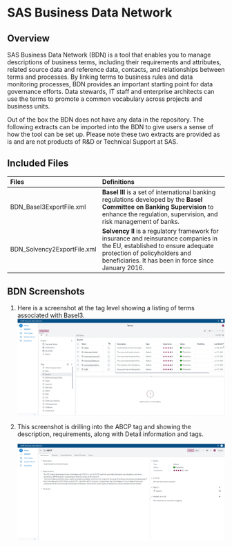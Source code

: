 # SAS Business Data Network 

## Overview

SAS Business Data Network (BDN) is a tool that enables you to manage descriptions of business terms, including their requirements and attributes, related source data and reference data, contacts, and relationships between terms and processes. By linking terms to business rules and data monitoring processes, BDN provides an important starting point for data governance efforts. Data stewards, IT staff and enterprise architects can use the terms to promote a common vocabulary across projects and business units.

Out of the box the BDN does not have any data in the repository.  The following extracts can be imported into the BDN to give users a sense of how the tool can be set up.  Please note these two extracts are provided as is and are not products of R&D or Technical Support at SAS.

## Included Files

| Files                       | Definitions                                                  |
| :-------------------------- | :----------------------------------------------------------- |
| BDN_Basel3ExportFile.xml    | **Basel III** is a set of international banking regulations developed by the **Basel Committee on Banking Supervision** to enhance the regulation, supervision, and risk management of banks. |
| BDN_Solvency2ExportFile.xml | **Solvency II** is a regulatory framework for insurance and reinsurance companies in the EU, established to ensure adequate protection of policyholders and beneficiaries. It has been in force since January 2016. |

## BDN Screenshots

1. Here is a screenshot at the tag level showing a listing of terms associated with Basel3.
    ![](images\BDN1.jpg)

2. This screenshot is drilling into the ABCP tag and showing the description, requirements, along with Detail information and tags.

    ![](images\bdn2.jpg)
    






